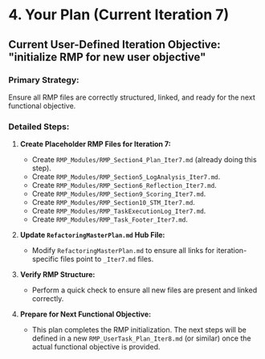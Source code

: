 # 4. Your Plan (Current Iteration 7)

## Current User-Defined Iteration Objective: "initialize RMP for new user objective"

### Primary Strategy:
Ensure all RMP files are correctly structured, linked, and ready for the next functional objective.

### Detailed Steps:

1.  **Create Placeholder RMP Files for Iteration 7:**
    *   Create `RMP_Modules/RMP_Section4_Plan_Iter7.md` (already doing this step).
    *   Create `RMP_Modules/RMP_Section5_LogAnalysis_Iter7.md`.
    *   Create `RMP_Modules/RMP_Section6_Reflection_Iter7.md`.
    *   Create `RMP_Modules/RMP_Section9_Scoring_Iter7.md`.
    *   Create `RMP_Modules/RMP_Section10_STM_Iter7.md`.
    *   Create `RMP_Modules/RMP_TaskExecutionLog_Iter7.md`.
    *   Create `RMP_Modules/RMP_Task_Footer_Iter7.md`.

2.  **Update `RefactoringMasterPlan.md` Hub File:**
    *   Modify `RefactoringMasterPlan.md` to ensure all links for iteration-specific files point to `_Iter7.md` files.

3.  **Verify RMP Structure:**
    *   Perform a quick check to ensure all new files are present and linked correctly.

4.  **Prepare for Next Functional Objective:**
    *   This plan completes the RMP initialization. The next steps will be defined in a new `RMP_UserTask_Plan_Iter8.md` (or similar) once the actual functional objective is provided.